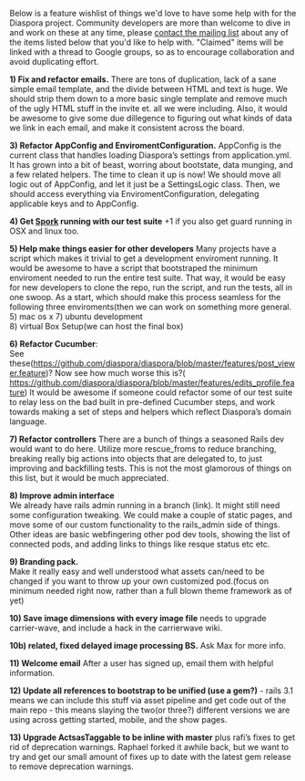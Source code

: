 Below is a feature wishlist of things we'd love to have some help with for the Diaspora project. Community developers are more than welcome to dive in and work on these at any time, please [contact the mailing list](https://groups.google.com/forum/?fromgroups#!forum/diaspora-dev) about any of the items listed below that you'd like to help with. "Claimed" items will be linked with a thread to Google groups, so as to encourage collaboration and avoid duplicating effort.

**1) Fix and refactor emails.** 
There are tons of duplication, lack of a sane simple email template, and the divide between HTML and text is huge.  We should strip them down to a more basic single template and remove much of the ugly HTML stuff in the invite et. all we were including. Also, it would be awesome to give some due dillegence to figuring out what kinds of data we link in each email, and make it consistent across the board.

**3) Refactor AppConfig and EnviromentConfiguration.**
AppConfig is the current class that handles loading Diaspora’s settings from application.yml.  It has grown into a bit of beast, worring about bootstate, data munging, and a few related helpers.  The time to clean it up is now!  We should move all logic out of AppConfig, and let it just be a SettingsLogic class.  Then, we should access everything via EnviromentConfiguration, delegating applicable keys and to AppConfig.

**4) Get [Spork](https://github.com/sporkrb/spork)  running with our test suite** 
+1 if you also get guard running in OSX and linux too.

**5) Help make things easier for other developers**
Many projects have a script which makes it trivial to get a development enviroment running.  It would be awesome to have a script that bootstraped the minimum enviroment needed to run the entire test suite. That way, it would be easy for new developers to clone the repo, run the script, and run the tests, all in one swoop.  As a start, which should make this process seamless for the following three enviroments(then we can work on something more general.
   5) mac os x
   7) ubuntu development	
   8) virtual Box Setup(we can host the final box)


**6) Refactor Cucumber**:  
See these(https://github.com/diaspora/diaspora/blob/master/features/post_viewer.feature)?  Now see how much worse this is?( https://github.com/diaspora/diaspora/blob/master/features/edits_profile.feature) 
It would be awesome if someone could refactor some of our test suite to relay less on the bad built in pre-defined Cucumber steps, and work towards making a set of steps and helpers which reflect Diaspora’s domain language.

**7) Refactor controllers** 
There are a bunch of things a seasoned Rails dev would want to do here.  Utilize more rescue_froms to reduce branching, breaking really big actions into objects that are delegated to, to just improving and backfilling tests.  This is not the most glamorous of things on this list, but it would be much appreciated.

**8) Improve admin interface**  
We already have rails admin running in a branch (link). It might still need some configuration tweaking. We could make a couple of static pages, and move some of our custom functionality to the rails_admin side of things. Other ideas are basic webfingering other pod dev tools, showing the list of connected pods, and adding links to things like resque status etc etc.

**9) Branding pack.**  
Make it really easy and well understood what assets can/need to be changed if you want to throw up your own customized pod.(focus on minimum needed right now, rather than a full blown theme framework as of yet)

**10) Save image dimensions with every image file** 
needs to upgrade carrier-wave, and include a hack in the carrierwave wiki.

**10b) related, fixed delayed image processing BS.**  Ask Max for more info.

**11) Welcome email** 
After a user has signed up, email them with helpful information.

**12) Update all references to bootstrap to be unified (use a gem?)**
	- rails 3.1 means we can include this stuff via asset pipeline and get code out of the main repo
	- this means slaying the two(or three?) different versions we are using across getting started, mobile, and the show pages.

**13) Upgrade ActsasTaggable to be inline with master**
 plus rafi’s fixes to get rid of deprecation warnings.  Raphael forked it awhile back, but we want to try and get our small amount of fixes up to date with the latest gem release to remove deprecation warnings.